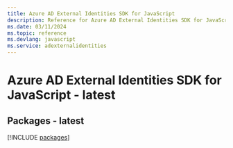 ```yaml
---
title: Azure AD External Identities SDK for JavaScript
description: Reference for Azure AD External Identities SDK for JavaScript
ms.date: 03/11/2024
ms.topic: reference
ms.devlang: javascript
ms.service: adexternalidentities
---
```

# Azure AD External Identities SDK for JavaScript - latest
## Packages - latest
[!INCLUDE [packages](ad-external-identities-index.md)]